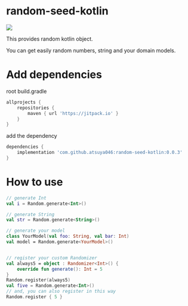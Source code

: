 # random-seed-kotlin

[![](https://jitpack.io/v/atsuya046/random-seed-kotlin.svg)](https://jitpack.io/#atsuya046/random-seed-kotlin)

This provides random kotlin object.

You can get easily random numbers, string and your domain models. 

# Add dependencies
root build.gradle
```groovy
allprojects {
    repositories {
	    maven { url 'https://jitpack.io' }
    }
}
```

add the dependency
```groovy
dependencies {
    implementation 'com.github.atsuya046:random-seed-kotlin:0.0.3'
}
```

# How to use

```kotlin
// generate Int
val i = Random.generate<Int>()

// generate String
val str = Random.generate<String>()

// generate your model
class YourModel(val foo: String, val bar: Int)
val model = Random.generate<YourModel>()


// register your custom Randomizer
val always5 = object : Randomizer<Int>() {
    override fun generate(): Int = 5
}
Random.register(always5) 
val five = Random.generate<Int>()
// and, you can also register in this way
Random.register { 5 } 
```